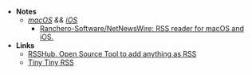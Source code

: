 - **Notes**
	- *[macOS](OS's/macOS.md) && [iOS](Apple%20Technologies/Apple%20Platform%20Specifics/iOS.md)*
		- [Ranchero-Software/NetNewsWire: RSS reader for macOS and iOS.](https://github.com/Ranchero-Software/NetNewsWire)
- **Links**
	- [RSSHub. Open Source Tool to add anything as RSS](https://docs.rsshub.app/en/)
	- [Tiny Tiny RSS](https://tt-rss.org)
